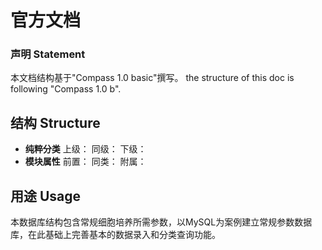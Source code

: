 # 官方文档
### 声明 Statement
本文档结构基于"Compass 1.0 basic"撰写。
the structure of this doc is following "Compass 1.0 b".
## 结构 Structure
- **纯粹分类**
  上级：
  同级：
  下级：
- **模块属性**
  前置：
  同类：
  附属：

## 用途 Usage
本数据库结构包含常规细胞培养所需参数，以MySQL为案例建立常规参数数据库，在此基础上完善基本的数据录入和分类查询功能。
